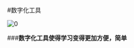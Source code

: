 #数字化工具


![0](http://news.k8008.com/uploads/allimg/130606/6-13060610394a64.jpg)


###**数字化工具使得学习变得更加方便，简单**
